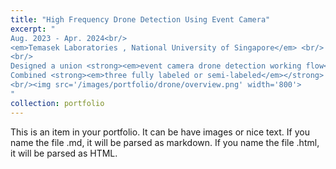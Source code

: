 ```yaml
---
title: "High Frequency Drone Detection Using Event Camera"
excerpt: "
Aug. 2023 - Apr. 2024<br/>
<em>Temasek Laboratories , National University of Singapore</em> <br/>
<br/>
Designed a union <strong><em>event camera drone detection working flow</em></strong> to process dataset and implement ordinary object detection methods on <strong><em>high frequency</em></strong> event data without changing the original network structure. <br/>
Combined <strong><em>three fully labeled or semi-labeled</em></strong> drone detection frame dataset and <strong><em>one unlabeled lab-collected event dataset</em></strong> into one fully labeled event camera dataset.
<br/><img src='/images/portfolio/drone/overview.png' width='800'>
"
collection: portfolio
---
```


This is an item in your portfolio. It can be have images or nice text. If you name the file .md, it will be parsed as markdown. If you name the file .html, it will be parsed as HTML. 
